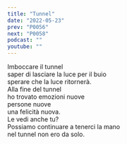 ```yaml
---
title: "Tunnel"
date: "2022-05-23"
prev: "P0056"
next: "P0058"
podcast: ""
youtube: ""
---
```


Imboccare il tunnel  
saper di lasciare la luce per il buio  
sperare che la luce ritornerà.  
Alla fine del tunnel  
ho trovato emozioni nuove  
persone nuove  
una felicità nuova.  
Le vedi anche tu?  
Possiamo continuare a tenerci la mano  
nel tunnel non ero da solo.
